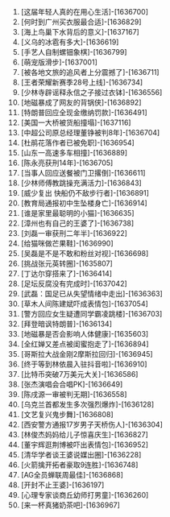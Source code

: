
1. [这届年轻人真的在用心生活]-[1636700]
1. [何时到广州买衣服最合适]-[1636829]
1. [海上鸟巢下水背后的意义]-[1637167]
1. [义乌的冰雹有多大]-[1636619]
1. [手艺人自制螺钿象棋]-[1636799]
1. [萌宠版滑步]-[1637001]
1. [被各地文旅的追风者上分震撼了]-[1636711]
1. [王者荣耀新赛季28号上线]-[1636734]
1. [少林寺辟谣释永信之子接过衣钵]-[1636556]
1. [地磁暴成了网友的背锅侠]-[1636892]
1. [特朗普回应全现金缴纳罚款]-[1636491]
1. [美国一大桥被货船撞塌]-[1637116]
1. [中超公司原总经理董铮被判8年]-[1636704]
1. [杜鹃花落作者已被免职]-[1636954]
1. [山东一高速多车相撞]-[1636889]
1. [陈永亮获刑14年]-[1636705]
1. [当事人回应送餐被门卫撂倒]-[1636611]
1. [少林师傅教跳操充满活力]-[1636843]
1. [威少复出 快船仍不敌步行者]-[1636891]
1. [教育局通报初中生坠楼身亡]-[1636914]
1. [谁是家里最聪明的小猫]-[1636635]
1. [漳州也有自己的王婆了]-[1636738]
1. [刘磊一审获刑二年半]-[1636922]
1. [给猫咪做芒果鞋]-[1636990]
1. [吴磊是不是不敢和粉丝对视]-[1636698]
1. [挑战张元英转圈]-[1635807]
1. [丁达尔穿搭来了]-[1636414]
1. [足坛反腐没有完成时]-[1637042]
1. [武磊：国足已从失望情绪中走出]-[1636363]
1. [草木人间陈建斌吓成表情包]-[1637054]
1. [警方回应女生疑遭同学霸凌跳楼]-[1636703]
1. [拜登暗讽特朗普]-[1636134]
1. [地磁暴是否会影响人体健康]-[1635603]
1. [全红婵又差点被闺蜜抱走了]-[1636894]
1. [哥斯拉大战金刚2摩斯拉回归]-[1636945]
1. [终于等到林依晨入驻抖音啦]-[1636910]
1. [比特币突破7万美元大关]-[1636586]
1. [张杰演唱会合唱PK]-[1636649]
1. [陈戌源一审被判无期]-[1636558]
1. [乌克兰首都发生多次强烈爆炸]-[1636128]
1. [文艺复兴鬼步舞]-[1636808]
1. [西安警方通报17岁男子天桥伤人]-[1636304]
1. [林俊杰妈妈给儿子惊喜庆生]-[1636827]
1. [董宇辉逛荆博被吓出表情包]-[1636952]
1. [清华学者谈王婆说媒出圈]-[1636228]
1. [火箭擒开拓者豪取9连胜]-[1636748]
1. [AG全员蝉联周最佳]-[1636868]
1. [开封不止王婆]-[1636197]
1. [心理专家谈商丘幼师打男童]-[1636260]
1. [来一杯真猪奶茶吧]-[1636967]